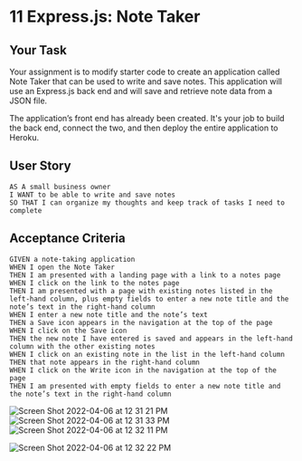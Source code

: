 # 11 Express.js: Note Taker

## Your Task

Your assignment is to modify starter code to create an application called Note Taker that can be used to write and save notes. This application will use an Express.js back end and will save and retrieve note data from a JSON file.

The application’s front end has already been created. It's your job to build the back end, connect the two, and then deploy the entire application to Heroku.


## User Story

```
AS A small business owner
I WANT to be able to write and save notes
SO THAT I can organize my thoughts and keep track of tasks I need to complete
```


## Acceptance Criteria

```
GIVEN a note-taking application
WHEN I open the Note Taker
THEN I am presented with a landing page with a link to a notes page
WHEN I click on the link to the notes page
THEN I am presented with a page with existing notes listed in the left-hand column, plus empty fields to enter a new note title and the note’s text in the right-hand column
WHEN I enter a new note title and the note’s text
THEN a Save icon appears in the navigation at the top of the page
WHEN I click on the Save icon
THEN the new note I have entered is saved and appears in the left-hand column with the other existing notes
WHEN I click on an existing note in the list in the left-hand column
THEN that note appears in the right-hand column
WHEN I click on the Write icon in the navigation at the top of the page
THEN I am presented with empty fields to enter a new note title and the note’s text in the right-hand column
```
![Screen Shot 2022-04-06 at 12 31 21 PM](https://user-images.githubusercontent.com/97776196/162044345-4405e3ae-bc05-4fe4-a91a-7d9d7e9bc5bc.png)
![Screen Shot 2022-04-06 at 12 31 33 PM](https://user-images.githubusercontent.com/97776196/162044355-ebfe94e2-60d9-46b5-832a-44a7dd417d63.png)
![Screen Shot 2022-04-06 at 12 32 11 PM](https://user-images.githubusercontent.com/97776196/162044369-949bd3b9-8ef7-48ad-bd14-d97bff55c70a.png)

![Screen Shot 2022-04-06 at 12 32 22 PM](https://user-images.githubusercontent.com/97776196/162044380-b07fe2bd-e1e7-4722-b35f-f5b2d74b3474.png)


